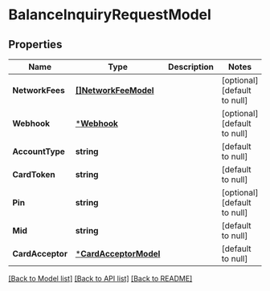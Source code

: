 # BalanceInquiryRequestModel

## Properties
Name | Type | Description | Notes
------------ | ------------- | ------------- | -------------
**NetworkFees** | [**[]NetworkFeeModel**](network_fee_model.md) |  | [optional] [default to null]
**Webhook** | [***Webhook**](webhook.md) |  | [optional] [default to null]
**AccountType** | **string** |  | [default to null]
**CardToken** | **string** |  | [default to null]
**Pin** | **string** |  | [optional] [default to null]
**Mid** | **string** |  | [default to null]
**CardAcceptor** | [***CardAcceptorModel**](card_acceptor_model.md) |  | [default to null]

[[Back to Model list]](../README.md#documentation-for-models) [[Back to API list]](../README.md#documentation-for-api-endpoints) [[Back to README]](../README.md)



